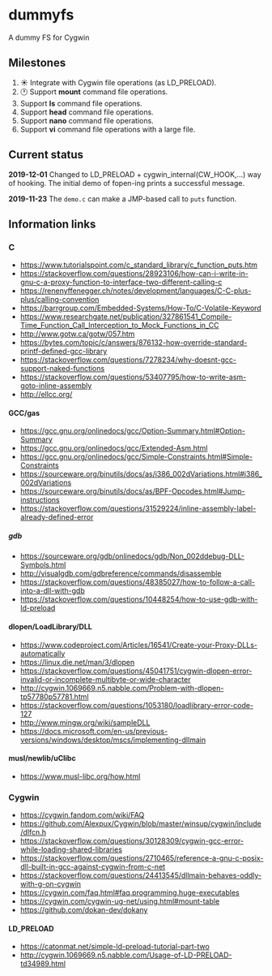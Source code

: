 # dummyfs
A dummy FS for Cygwin

## Milestones

1. :sunny: Integrate with Cygwin file operations (as LD_PRELOAD).
3. :clock1: Support **mount** command file operations.
2. Support **ls** command file operations.
3. Support **head** command file operations.
4. Support **nano** command file operations.
5. Support **vi** command file operations with a large file.


## Current status

**2019-12-01**
Changed to LD_PRELOAD + cygwin_internal(CW_HOOK,...) way of hooking.
The initial demo of fopen-ing prints a successful message.

**2019-11-23**
The `demo.c` can make a JMP-based call to `puts` function.


## Information links

### C

* https://www.tutorialspoint.com/c_standard_library/c_function_puts.htm
* https://stackoverflow.com/questions/28923106/how-can-i-write-in-gnu-c-a-proxy-function-to-interface-two-different-calling-c
* https://renenyffenegger.ch/notes/development/languages/C-C-plus-plus/calling-convention
* https://barrgroup.com/Embedded-Systems/How-To/C-Volatile-Keyword
* https://www.researchgate.net/publication/327861541_Compile-Time_Function_Call_Interception_to_Mock_Functions_in_CC
* http://www.gotw.ca/gotw/057.htm
* https://bytes.com/topic/c/answers/876132-how-override-standard-printf-defined-gcc-library
* https://stackoverflow.com/questions/7278234/why-doesnt-gcc-support-naked-functions
* https://stackoverflow.com/questions/53407795/how-to-write-asm-goto-inline-assembly
* http://ellcc.org/

#### GCC/gas

* https://gcc.gnu.org/onlinedocs/gcc/Option-Summary.html#Option-Summary
* https://gcc.gnu.org/onlinedocs/gcc/Extended-Asm.html
* https://gcc.gnu.org/onlinedocs/gcc/Simple-Constraints.html#Simple-Constraints
* https://sourceware.org/binutils/docs/as/i386_002dVariations.html#i386_002dVariations
* https://sourceware.org/binutils/docs/as/BPF-Opcodes.html#Jump-instructions
* https://stackoverflow.com/questions/31529224/inline-assembly-label-already-defined-error

##### gdb

* https://sourceware.org/gdb/onlinedocs/gdb/Non_002ddebug-DLL-Symbols.html
* http://visualgdb.com/gdbreference/commands/disassemble
* https://stackoverflow.com/questions/48385027/how-to-follow-a-call-into-a-dll-with-gdb
* https://stackoverflow.com/questions/10448254/how-to-use-gdb-with-ld-preload

#### dlopen/LoadLibrary/DLL

* https://www.codeproject.com/Articles/16541/Create-your-Proxy-DLLs-automatically
* https://linux.die.net/man/3/dlopen
* https://stackoverflow.com/questions/45041751/cygwin-dlopen-error-invalid-or-incomplete-multibyte-or-wide-character
* http://cygwin.1069669.n5.nabble.com/Problem-with-dlopen-tp57780p57781.html
* https://stackoverflow.com/questions/1053180/loadlibrary-error-code-127
* http://www.mingw.org/wiki/sampleDLL
* https://docs.microsoft.com/en-us/previous-versions/windows/desktop/mscs/implementing-dllmain

#### musl/newlib/uClibc

* https://www.musl-libc.org/how.html

### Cygwin

* https://cygwin.fandom.com/wiki/FAQ
* https://github.com/Alexpux/Cygwin/blob/master/winsup/cygwin/include/dlfcn.h
* https://stackoverflow.com/questions/30128309/cygwin-gcc-error-while-loading-shared-libraries
* https://stackoverflow.com/questions/2710465/reference-a-gnu-c-posix-dll-built-in-gcc-against-cygwin-from-c-net
* https://stackoverflow.com/questions/24413545/dllmain-behaves-oddly-with-g-on-cygwin
* https://cygwin.com/faq.html#faq.programming.huge-executables
* https://cygwin.com/cygwin-ug-net/using.html#mount-table
* https://github.com/dokan-dev/dokany

#### LD_PRELOAD

* https://catonmat.net/simple-ld-preload-tutorial-part-two
* http://cygwin.1069669.n5.nabble.com/Usage-of-LD-PRELOAD-td34989.html
